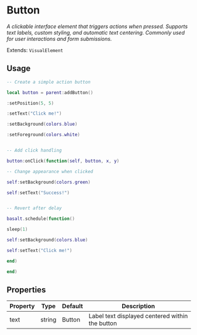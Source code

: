 # Button
_A clickable interface element that triggers actions when pressed. Supports text labels, custom styling, and automatic text centering. Commonly used for user interactions and form submissions._

Extends: `VisualElement`

## Usage
```lua run
-- Create a simple action button
```

```lua run
local button = parent:addButton()
```

```lua run
:setPosition(5, 5)
```

```lua run
:setText("Click me!")
```

```lua run
:setBackground(colors.blue)
```

```lua run
:setForeground(colors.white)
```

```lua run

```

```lua run
-- Add click handling
```

```lua run
button:onClick(function(self, button, x, y)
```

```lua run
-- Change appearance when clicked
```

```lua run
self:setBackground(colors.green)
```

```lua run
self:setText("Success!")
```

```lua run

```

```lua run
-- Revert after delay
```

```lua run
basalt.schedule(function()
```

```lua run
sleep(1)
```

```lua run
self:setBackground(colors.blue)
```

```lua run
self:setText("Click me!")
```

```lua run
end)
```

```lua run
end)
```

## Properties

|Property|Type|Default|Description|
|---|---|---|---|
|text|string|Button|Label text displayed centered within the button|
